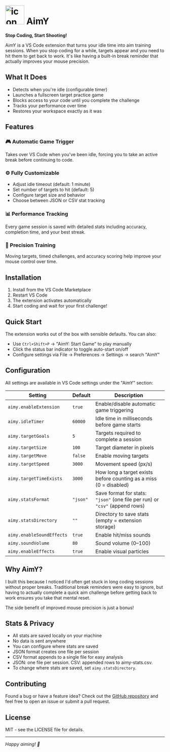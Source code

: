 # <div><img width="60" height="60" alt="icon" src="https://github.com/user-attachments/assets/a8b27b56-59c6-4ef6-9e55-19e4badd7889" /> AimY</div>

**Stop Coding, Start Shooting!**

AimY is a VS Code extension that turns your idle time into aim training sessions. When you stop coding for a while, targets appear and you need to hit them to get back to work. It's like having a built-in break reminder that actually improves your mouse precision.

## What It Does

-   Detects when you're idle (configurable timer)
-   Launches a fullscreen target practice game
-   Blocks access to your code until you complete the challenge
-   Tracks your performance over time
-   Restores your workspace exactly as it was

## Features

### 🎮 Automatic Game Trigger

Takes over VS Code when you've been idle, forcing you to take an active break before continuing to code.

### ⚙️ Fully Customizable

-   Adjust idle timeout (default: 1 minute)
-   Set number of targets to hit (default: 5)
-   Configure target size and behavior
-   Choose between JSON or CSV stat tracking

### 📊 Performance Tracking

Every game session is saved with detailed stats including accuracy, completion time, and your best streak.

### 🎯 Precision Training

Moving targets, timed challenges, and accuracy scoring help improve your mouse control over time.

## Installation

1. Install from the VS Code Marketplace
2. Restart VS Code
3. The extension activates automatically
4. Start coding and wait for your first challenge!

## Quick Start

The extension works out of the box with sensible defaults. You can also:

-   Use `Ctrl+Shift+P` → "AimY: Start Game" to play manually
-   Click the status bar indicator to toggle auto-start on/off
-   Configure settings via File → Preferences → Settings → search "AimY"

## Configuration

All settings are available in VS Code settings under the "AimY" section:

| Setting                   | Default  | Description                                                                 |
| ------------------------- | -------- | --------------------------------------------------------------------------- |
| `aimy.enableExtension`    | `true`   | Enable/disable automatic game triggering                                    |
| `aimy.idleTimer`          | `60000`  | Idle time in milliseconds before game starts                                |
| `aimy.targetGoals`        | `5`      | Targets required to complete a session                                      |
| `aimy.targetSize`         | `100`    | Target diameter in pixels                                                   |
| `aimy.targetMove`         | `false`  | Enable moving targets                                                       |
| `aimy.targetSpeed`        | `3000`   | Movement speed (px/s)                                                       |
| `aimy.targetTimeExists`   | `3000`   | How long a target exists before counting as a miss (0 = disabled)           |
| `aimy.statsFormat`        | `"json"` | Save format for stats: `"json"` (one file per run) or `"csv"` (append rows) |
| `aimy.statsDirectory`     | `""`     | Directory to save stats (empty = extension storage)                         |
| `aimy.enableSoundEffects` | `true`   | Enable hit/miss sounds                                                      |
| `aimy.soundVolume`        | `80`     | Sound volume (0–100)                                                        |
| `aimy.enableEffects`      | `true`   | Enable visual particles                                                     |

## Why AimY?

I built this because I noticed I'd often get stuck in long coding sessions without proper breaks. Traditional break reminders were easy to ignore, but having to actually complete a quick aim challenge before getting back to work ensures you take that mental reset.

The side benefit of improved mouse precision is just a bonus!

## Stats & Privacy

-   All stats are saved locally on your machine
-   No data is sent anywhere
-   You can configure where stats are saved
-   JSON format creates one file per session
-   CSV format appends to a single file for easy analysis
-   JSON: one file per session. CSV: appended rows to aimy-stats.csv.
-   To change where stats are saved, set `aimy.statsDirectory`.

## Contributing

Found a bug or have a feature idea? Check out the [GitHub repository](https://github.com/Swif7ify/AimY/issues) and feel free to open an issue or submit a pull request.

## License

MIT - see the LICENSE file for details.

---

_Happy aiming! 🎯_
